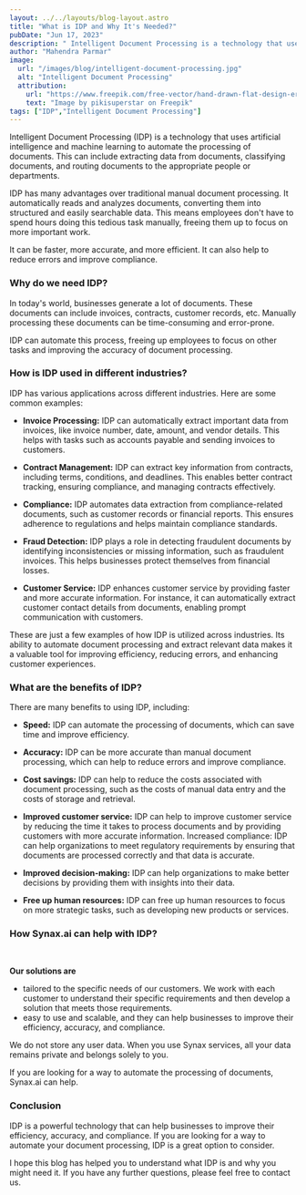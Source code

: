 ```yaml
---
layout: ../../layouts/blog-layout.astro
title: "What is IDP and Why It's Needed?"
pubDate: "Jun 17, 2023"
description: " Intelligent Document Processing is a technology that uses artificial intelligence and machine learning to automate the processing of documents."
author: "Mahendra Parmar"
image:
  url: "/images/blog/intelligent-document-processing.jpg"
  alt: "Intelligent Document Processing"
  attribution:
    url: "https://www.freepik.com/free-vector/hand-drawn-flat-design-erp-illustration_25860667.htm#query=data%20extraction position=17 from_view=keyword track=ais"
    text: "Image by pikisuperstar on Freepik"
tags: ["IDP","Intelligent Document Processing"]
---
```


Intelligent Document Processing (IDP) is a technology that uses artificial intelligence and machine learning to automate the processing of documents. This can include extracting data from documents, classifying documents, and routing documents to the appropriate people or departments.

IDP has many advantages over traditional manual document processing. It automatically reads and analyzes documents, converting them into structured and easily searchable data. This means employees don't have to spend hours doing this tedious task manually, freeing them up to focus on more important work.

It can be faster, more accurate, and more efficient. It can also help to reduce errors and improve compliance.

### Why do we need IDP?

In today's world, businesses generate a lot of documents. These documents can include invoices, contracts, customer records, etc. Manually processing these documents can be time-consuming and error-prone.

IDP can automate this process, freeing up employees to focus on other tasks and improving the accuracy of document processing.

### How is IDP used in different industries?
IDP has various applications across different industries. Here are some common examples:

- **Invoice Processing:** IDP can automatically extract important data from invoices, like invoice number, date, amount, and vendor details. This helps with tasks such as accounts payable and sending invoices to customers.

- **Contract Management:** IDP can extract key information from contracts, including terms, conditions, and deadlines. This enables better contract tracking, ensuring compliance, and managing contracts effectively.
- **Compliance:** IDP automates data extraction from compliance-related documents, such as customer records or financial reports. This ensures adherence to regulations and helps maintain compliance standards.

- **Fraud Detection:** IDP plays a role in detecting fraudulent documents by identifying inconsistencies or missing information, such as fraudulent invoices. This helps businesses protect themselves from financial losses.

- **Customer Service:** IDP enhances customer service by providing faster and more accurate information. For instance, it can automatically extract customer contact details from documents, enabling prompt communication with customers.

These are just a few examples of how IDP is utilized across industries. Its ability to automate document processing and extract relevant data makes it a valuable tool for improving efficiency, reducing errors, and enhancing customer experiences.

### What are the benefits of IDP?
There are many benefits to using IDP, including:

- **Speed:** IDP can automate the processing of documents, which can save time and improve efficiency.

- **Accuracy:** IDP can be more accurate than manual document processing, which can help to reduce errors and improve compliance.

- **Cost savings:** IDP can help to reduce the costs associated with document processing, such as the costs of manual data entry and the costs of storage and retrieval.

- **Improved customer service:** IDP can help to improve customer service by reducing the time it takes to process documents and by providing customers with more accurate information.
Increased compliance: IDP can help organizations to meet regulatory requirements by ensuring that documents are processed correctly and that data is accurate.

- **Improved decision-making:** IDP can help organizations to make better decisions by providing them with insights into their data.

- **Free up human resources:** IDP can free up human resources to focus on more strategic tasks, such as developing new products or services.


### How Synax.ai can help with IDP?

<br>

**Our solutions are**

- tailored to the specific needs of our customers. We work with each customer to understand their specific requirements and then develop a solution that meets those requirements.
- easy to use and scalable, and they can help businesses to improve their efficiency, accuracy, and compliance.

We do not store any user data. When you use Synax services, all your data remains private and belongs solely to you. 

If you are looking for a way to automate the processing of documents, Synax.ai can help.

### Conclusion
IDP is a powerful technology that can help businesses to improve their efficiency, accuracy, and compliance. If you are looking for a way to automate your document processing, IDP is a great option to consider.

I hope this blog has helped you to understand what IDP is and why you might need it. If you have any further questions, please feel free to contact us.


